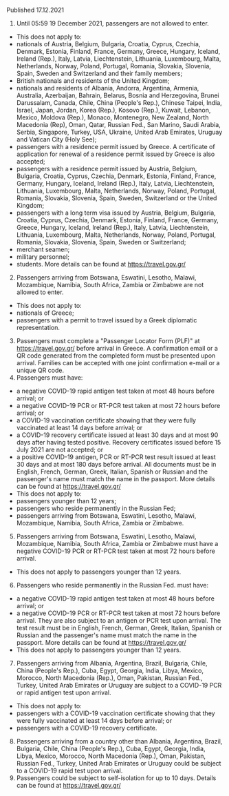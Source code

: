 Published 17.12.2021
1. Until 05:59 19 December 2021, passengers are not allowed to enter.
- This does not apply to:
- nationals of Austria, Belgium, Bulgaria, Croatia, Cyprus, Czechia, Denmark, Estonia, Finland, France, Germany, Greece, Hungary, Iceland, Ireland (Rep.), Italy, Latvia, Liechtenstein, Lithuania, Luxembourg, Malta, Netherlands, Norway, Poland, Portugal, Romania, Slovakia, Slovenia, Spain, Sweden and Switzerland and their family members;
- British nationals and residents of the United Kingdom;
- nationals and residents of Albania, Andorra, Argentina, Armenia, Australia, Azerbaijan, Bahrain, Belarus, Bosnia and Herzegovina, Brunei Darussalam, Canada, Chile, China (People's Rep.), Chinese Taipei, India, Israel, Japan, Jordan, Korea (Rep.), Kosovo (Rep.), Kuwait, Lebanon, Mexico, Moldova (Rep.), Monaco, Montenegro, New Zealand, North Macedonia (Rep), Oman, Qatar, Russian Fed., San Marino, Saudi Arabia, Serbia, Singapore, Turkey, USA, Ukraine, United Arab Emirates, Uruguay and Vatican City (Holy See);
- passengers with a residence permit issued by Greece. A certificate of application for renewal of a residence permit issued by Greece is also accepted;
- passengers with a residence permit issued by Austria, Belgium, Bulgaria, Croatia, Cyprus, Czechia, Denmark, Estonia, Finland, France, Germany, Hungary, Iceland, Ireland (Rep.), Italy, Latvia, Liechtenstein, Lithuania, Luxembourg, Malta, Netherlands, Norway, Poland, Portugal, Romania, Slovakia, Slovenia, Spain, Sweden, Switzerland or the United Kingdom;
- passengers with a long term visa issued by Austria, Belgium, Bulgaria, Croatia, Cyprus, Czechia, Denmark, Estonia, Finland, France, Germany, Greece, Hungary, Iceland, Ireland (Rep.), Italy, Latvia, Liechtenstein, Lithuania, Luxembourg, Malta, Netherlands, Norway, Poland, Portugal, Romania, Slovakia, Slovenia, Spain, Sweden or Switzerland;
- merchant seamen;
- military personnel;
- students.
More details can be found at <a href="https://travel.gov.gr/">https://travel.gov.gr/</a>
2. Passengers arriving from Botswana, Eswatini, Lesotho, Malawi, Mozambique, Namibia, South Africa, Zambia or Zimbabwe are not allowed to enter.
- This does not apply to:
- nationals of Greece;
- passengers with a permit to travel issued by a Greek diplomatic representation.
3. Passengers must complete a "Passenger Locator Form (PLF)" at <a href="https://travel.gov.gr/">https://travel.gov.gr/</a> before arrival in Greece. A confirmation email or a QR code generated from the completed form must be presented upon arrival. Families can be accepted with one joint confirmation e-mail or a unique QR code.
4. Passengers must have:
- a negative COVID-19 rapid antigen test taken at most 48 hours before arrival; or
- a negative COVID-19 PCR or RT-PCR test taken at most 72 hours before arrival; or
- a COVID-19 vaccination certificate showing that they were fully vaccinated at least 14 days before arrival; or
- a COVID-19 recovery certificate issued at least 30 days and at most 90 days after having tested positive. Recovery certificates issued before 15 July 2021 are not accepted; or
- a positive COVID-19 antigen, PCR or RT-PCR test result issued at least 30 days and at most 180 days before arrival.
All documents must be in English, French, German, Greek, Italian, Spanish or Russian and the passenger's name must match the name in the passport. More details can be found at <a href="https://travel.gov.gr/">https://travel.gov.gr/</a>
- This does not apply to:
- passengers younger than 12 years;
- passengers who reside permanently in the Russian Fed;
- passengers arriving from Botswana, Eswatini, Lesotho, Malawi, Mozambique, Namibia, South Africa, Zambia or Zimbabwe.
5. Passengers arriving from Botswana, Eswatini, Lesotho, Malawi, Mozambique, Namibia, South Africa, Zambia or Zimbabwe must have a negative COVID-19 PCR or RT-PCR test taken at most 72 hours before arrival.
- This does not apply to passengers younger than 12 years.
6. Passengers who reside permanently in the Russian Fed. must have:
- a negative COVID-19 rapid antigen test taken at most 48 hours before arrival; or
- a negative COVID-19 PCR or RT-PCR test taken at most 72 hours before arrival.
They are also subject to an antigen or PCR test upon arrival.
The test result must be in English, French, German, Greek, Italian, Spanish or Russian and the passenger's name must match the name in the passport. More details can be found at <a href="https://travel.gov.gr/">https://travel.gov.gr/</a>
- This does not apply to passengers younger than 12 years.
7. Passengers arriving from Albania, Argentina, Brazil, Bulgaria, Chile, China (People's Rep.), Cuba, Egypt, Georgia, India, Libya, Mexico, Morocco, North Macedonia (Rep.), Oman, Pakistan, Russian Fed., Turkey, United Arab Emirates or Uruguay are subject to a COVID-19 PCR or rapid antigen test upon arrival.
- This does not apply to:
- passengers with a COVID-19 vaccination certificate showing that they were fully vaccinated at least 14 days before arrival; or
- passengers with a COVID-19 recovery certificate.
8. Passengers arriving from a country other than Albania, Argentina, Brazil, Bulgaria, Chile, China (People's Rep.), Cuba, Egypt, Georgia, India, Libya, Mexico, Morocco, North Macedonia (Rep.), Oman, Pakistan, Russian Fed., Turkey, United Arab Emirates or Uruguay could be subject to a COVID-19 rapid test upon arrival.
9. Passengers could be subject to self-isolation for up to 10 days. Details can be found at <a href="https://travel.gov.gr/">https://travel.gov.gr/</a>